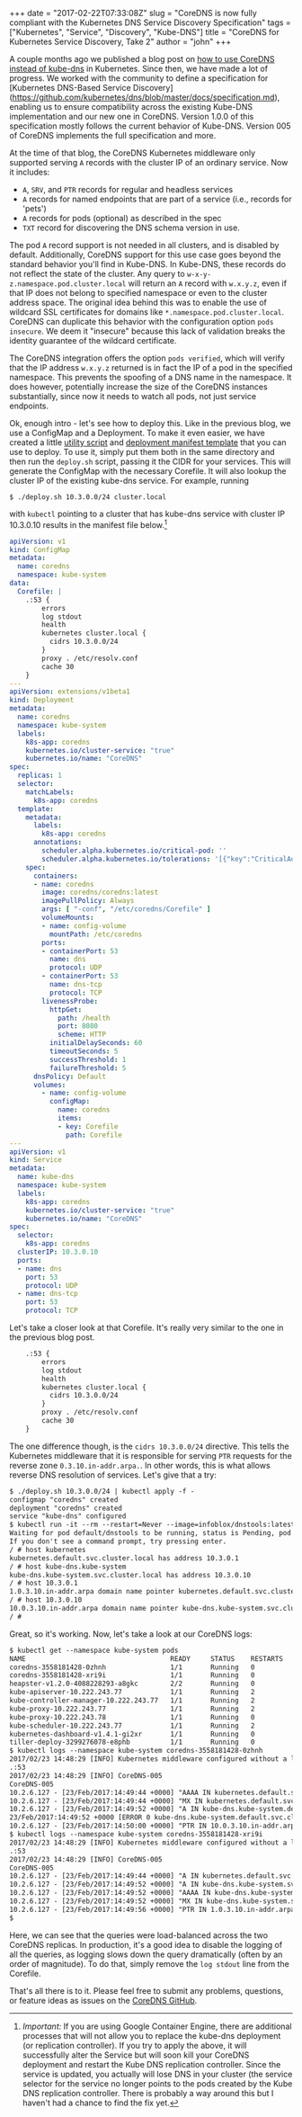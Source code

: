 +++
date = "2017-02-22T07:33:08Z"
slug = "CoreDNS is now fully compliant with the Kubernetes DNS Service Discovery Specification"
tags = ["Kubernetes", "Service", "Discovery", "Kube-DNS"]
title = "CoreDNS for Kubernetes Service Discovery, Take 2"
author = "john"
+++

A couple months ago we published a blog post on [how to use CoreDNS instead of
kube-dns](https://community.infoblox.com/t5/Community-Blog/CoreDNS-for-Kubernetes-Service-Discovery/ba-p/8187)
in Kubernetes. Since then, we have made a lot of progress. We worked with the
community to define a specification for [Kubernetes DNS-Based Service Discovery]
(https://github.com/kubernetes/dns/blob/master/docs/specification.md), enabling us to ensure
compatibility across the existing Kube-DNS implementation
and our new one in CoreDNS. Version 1.0.0 of this specification mostly follows
the current behavior of Kube-DNS. Version 005 of CoreDNS implements the full
specification and more.

At the time of that blog, the CoreDNS Kubernetes middleware only supported
serving `A` records with the cluster IP of an ordinary service. Now it includes:

* `A`, `SRV`, and `PTR` records for regular and headless services
* `A` records for named endpoints that are part of a service (i.e., records for
  'pets')
* `A` records for pods (optional) as described in the spec
* `TXT` record for discovering the DNS schema version in use.

The pod `A` record support is not needed in all clusters, and is disabled by
default. Additionally, CoreDNS support for this use case goes beyond the
standard behavior you'll find in Kube-DNS. In Kube-DNS, these records do not
reflect the state of the cluster. Any query to `w-x-y-z.namespace.pod.cluster.local`
will return an `A` record with `w.x.y.z`, even if that IP does not belong to
specified namespace or even to the cluster address space. The original idea
behind this was to enable the use of wildcard SSL certificates for domains like
`*.namespace.pod.cluster.local`. CoreDNS can duplicate this behavior with the
configuration option `pods insecure`. We deem it "insecure" because this lack of
validation breaks the identity guarantee of the wildcard certificate.

The CoreDNS integration offers the option `pods verified`, which will verify
that the IP address `w.x.y.z` returned is in fact the IP of a pod in the
specified namespace. This prevents the spoofing of a DNS name in the namespace.
It does however, potentially increase the size of the CoreDNS instances
substantially, since now it needs to watch all pods, not just service endpoints.

Ok, enough intro - let's see how to deploy this. Like in the previous blog, we
use a ConfigMap and a Deployment. To make it even easier, we have created a little
[utility script](https://github.com/coredns/deployment/blob/master/kubernetes/deploy.sh) and
[deployment manifest template](https://github.com/coredns/deployment/blob/master/kubernetes/coredns.yaml.sed)
that you can use to deploy. To use it, simply put them both in the same directory
and then run the `deploy.sh` script, passing it the CIDR for your services. This will
generate the ConfigMap with the necessary Corefile. It will also lookup the cluster IP
of the existing kube-dns service. For example, running

    $ ./deploy.sh 10.3.0.0/24 cluster.local

with `kubectl` pointing to a cluster that has kube-dns service with cluster IP 10.3.0.10
results in the manifest file below.[^1]

[^1]: *Important:* If you are using Google Container Engine, there are additional processes that will not allow you to replace the kube-dns deployment (or replication controller). If you try to apply the above, it will successfully alter the Service but will soon kill your CoreDNS deployment and restart the Kube DNS replication controller. Since the service is updated, you actually will lose DNS in your cluster (the service selector for the service no longer points to the pods created by the Kube DNS replication controller. There is probably a way around this but I haven't had a chance to find the fix yet.


~~~yaml
apiVersion: v1
kind: ConfigMap
metadata:
  name: coredns
  namespace: kube-system
data:
  Corefile: |
    .:53 {
        errors
        log stdout
        health
        kubernetes cluster.local {
          cidrs 10.3.0.0/24
        }
        proxy . /etc/resolv.conf
        cache 30
    }
---
apiVersion: extensions/v1beta1
kind: Deployment
metadata:
  name: coredns
  namespace: kube-system
  labels:
    k8s-app: coredns
    kubernetes.io/cluster-service: "true"
    kubernetes.io/name: "CoreDNS"
spec:
  replicas: 1
  selector:
    matchLabels:
      k8s-app: coredns
  template:
    metadata:
      labels:
        k8s-app: coredns
      annotations:
        scheduler.alpha.kubernetes.io/critical-pod: ''
        scheduler.alpha.kubernetes.io/tolerations: '[{"key":"CriticalAddonsOnly", "operator":"Exists"}]'
    spec:
      containers:
      - name: coredns
        image: coredns/coredns:latest
        imagePullPolicy: Always
        args: [ "-conf", "/etc/coredns/Corefile" ]
        volumeMounts:
        - name: config-volume
          mountPath: /etc/coredns
        ports:
        - containerPort: 53
          name: dns
          protocol: UDP
        - containerPort: 53
          name: dns-tcp
          protocol: TCP
        livenessProbe:
          httpGet:
            path: /health
            port: 8080
            scheme: HTTP
          initialDelaySeconds: 60
          timeoutSeconds: 5
          successThreshold: 1
          failureThreshold: 5
      dnsPolicy: Default
      volumes:
        - name: config-volume
          configMap:
            name: coredns
            items:
            - key: Corefile
              path: Corefile
---
apiVersion: v1
kind: Service
metadata:
  name: kube-dns
  namespace: kube-system
  labels:
    k8s-app: coredns
    kubernetes.io/cluster-service: "true"
    kubernetes.io/name: "CoreDNS"
spec:
  selector:
    k8s-app: coredns
  clusterIP: 10.3.0.10
  ports:
  - name: dns
    port: 53
    protocol: UDP
  - name: dns-tcp
    port: 53
    protocol: TCP
~~~

Let's take a closer look at that Corefile. It's really very similar to the one in the
previous blog post.

~~~txt
    .:53 {
        errors
        log stdout
        health
        kubernetes cluster.local {
          cidrs 10.3.0.0/24
        }
        proxy . /etc/resolv.conf
        cache 30
    }
~~~

The one difference though, is the `cidrs 10.3.0.0/24` directive. This tells the
Kubernetes middleware that it is responsible for serving `PTR` requests for the reverse
zone `0.3.10.in-addr.arpa.`. In other words, this is what allows reverse DNS
resolution of services. Let's give that a try:

~~~txt
$ ./deploy.sh 10.3.0.0/24 | kubectl apply -f -
configmap "coredns" created
deployment "coredns" created
service "kube-dns" configured
$ kubectl run -it --rm --restart=Never --image=infoblox/dnstools:latest dnstools
Waiting for pod default/dnstools to be running, status is Pending, pod ready: false
If you don't see a command prompt, try pressing enter.
/ # host kubernetes
kubernetes.default.svc.cluster.local has address 10.3.0.1
/ # host kube-dns.kube-system
kube-dns.kube-system.svc.cluster.local has address 10.3.0.10
/ # host 10.3.0.1
1.0.3.10.in-addr.arpa domain name pointer kubernetes.default.svc.cluster.local.
/ # host 10.3.0.10
10.0.3.10.in-addr.arpa domain name pointer kube-dns.kube-system.svc.cluster.local.
/ #
~~~

Great, so it's working. Now, let's take a look at our CoreDNS logs:

~~~txt
$ kubectl get --namespace kube-system pods
NAME                                    READY     STATUS    RESTARTS   AGE
coredns-3558181428-0zhnh                1/1       Running   0          2m
coredns-3558181428-xri9i                1/1       Running   0          2m
heapster-v1.2.0-4088228293-a8gkc        2/2       Running   0          126d
kube-apiserver-10.222.243.77            1/1       Running   2          126d
kube-controller-manager-10.222.243.77   1/1       Running   2          126d
kube-proxy-10.222.243.77                1/1       Running   2          126d
kube-proxy-10.222.243.78                1/1       Running   0          126d
kube-scheduler-10.222.243.77            1/1       Running   2          126d
kubernetes-dashboard-v1.4.1-gi2xr       1/1       Running   0          24d
tiller-deploy-3299276078-e8phb          1/1       Running   0          24d
$ kubectl logs --namespace kube-system coredns-3558181428-0zhnh
2017/02/23 14:48:29 [INFO] Kubernetes middleware configured without a label selector. No label-based filtering will be performed.
.:53
2017/02/23 14:48:29 [INFO] CoreDNS-005
CoreDNS-005
10.2.6.127 - [23/Feb/2017:14:49:44 +0000] "AAAA IN kubernetes.default.svc.cluster.local. udp 54 false 512" NOERROR 107 544.128µs
10.2.6.127 - [23/Feb/2017:14:49:44 +0000] "MX IN kubernetes.default.svc.cluster.local. udp 54 false 512" NOERROR 107 7.576897ms
10.2.6.127 - [23/Feb/2017:14:49:52 +0000] "A IN kube-dns.kube-system.default.svc.cluster.local. udp 64 false 512" NXDOMAIN 117 471.176µs
23/Feb/2017:14:49:52 +0000 [ERROR 0 kube-dns.kube-system.default.svc.cluster.local. A] no items found
10.2.6.127 - [23/Feb/2017:14:50:00 +0000] "PTR IN 10.0.3.10.in-addr.arpa. udp 40 false 512" NOERROR 92 752.956µs
$ kubectl logs --namespace kube-system coredns-3558181428-xri9i
2017/02/23 14:48:29 [INFO] Kubernetes middleware configured without a label selector. No label-based filtering will be performed.
.:53
2017/02/23 14:48:29 [INFO] CoreDNS-005
CoreDNS-005
10.2.6.127 - [23/Feb/2017:14:49:44 +0000] "A IN kubernetes.default.svc.cluster.local. udp 54 false 512" NOERROR 70 1.10732ms
10.2.6.127 - [23/Feb/2017:14:49:52 +0000] "A IN kube-dns.kube-system.svc.cluster.local. udp 56 false 512" NOERROR 72 409.74µs
10.2.6.127 - [23/Feb/2017:14:49:52 +0000] "AAAA IN kube-dns.kube-system.svc.cluster.local. udp 56 false 512" NOERROR 109 210.817µs
10.2.6.127 - [23/Feb/2017:14:49:52 +0000] "MX IN kube-dns.kube-system.svc.cluster.local. udp 56 false 512" NOERROR 109 796.703µs
10.2.6.127 - [23/Feb/2017:14:49:56 +0000] "PTR IN 1.0.3.10.in-addr.arpa. udp 39 false 512" NOERROR 89 694.649µs
$
~~~

Here, we can see that the queries were load-balanced across the two CoreDNS replicas. In production, it's a good idea
to disable the logging of all the queries, as logging slows down the query dramatically (often by an order of magnitude).
To do that, simply remove the `log stdout` line from the Corefile.

That's all there is to it. Please feel free to submit any problems, questions, or feature ideas as issues on the
[CoreDNS GitHub](https://github.com/coredns/coredns).
